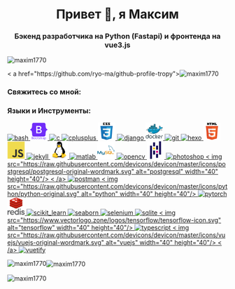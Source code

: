 <h1 align="center">Привет 👋, я Максим</h1>
<h3 align="center">Бэкенд разработчика на Python (Fastapi) и фронтенда на vue3.js</h3>

<p align="left "> <img src="https://komarev.com/ghpvc/?username=maxim1770&label=Profile%20views&color=0e75b6&style=flat" alt="maxim1770" /> </p>

<p align="left"> < a href="https://github.com/ryo-ma/github-profile-tropy"><img src="https://github-profile-tropic.vercel.app/?username=maxim1770" alt=" maxim1770" /></a> </p>

<h3 align="left">Свяжитесь со мной:</h3>
<p align="left">
</p>

<h3 align="left">Языки и Инструменты:</h3>
<p align="left"> <a href="https://www.gnu.org/software/bash/" target="_blank" rel="noreferrer"> <img src="https://www. Vectorlogo.zone/logos/gnu_bash/gnu_bash-icon.svg" alt="bash" width="40" height="40"/> </a> <a href="https://getbootstrap.com" target= "_blank" rel="noreferrer"> <img src="https://raw.githubusercontent.com/devicons/devicon/master/icons/bootstrap/bootstrap-plain-wordmark.svg" alt="bootstrap" width=" 40" height="40"/> </a> <a href="https://www.cprogramming.com/" target="_blank" rel="noreferrer"> <img src="https://raw .githubusercontent.com/devicons/devicon/master/icons/c/c-original.svg" alt="c" width="40" height="40"/> </a> <a href="https:/ /www.w3schools.com/cpp/" target="_blank" rel="noreferrer"> <img src="https://raw.githubusercontent.com/devicons/devicon/master/icons/cplusplus/cplusplus-original. svg" alt="cplusplus" width="40" height="40"/> </a> <a href="https://www.w3schools.com/css/" target="_blank" rel="noreferrer "> <img src="https://raw.githubusercontent.com/devicons/devicon/master/icons/css3/css3-original-wordmark.svg" alt="css3" width="40" height="40" /> </a> <a href="https://www.djangoproject.com/" target="_blank" rel="noreferrer"> <img src="https://cdn.worldvectorlogo.com/logos/ django.svg" alt="django" width="40" height="40"/> </a> <a href="https://www.docker.com/" target="_blank" rel="noreferrer "> <img src="https://raw.githubusercontent.com/devicons/devicon/master/icons/docker/docker-original-wordmark.svg" alt="docker" width="40" height="40" /> </a> <a href="https://git-scm.com/" target="_blank" rel="noreferrer"> <img src="https://www.vectorlogo.zone/logos/ git-scm/git-scm-icon.svg" alt="git" width="40" height="40"/> </a> <a href="hexo.io/" target="_blank" rel= "noreferrer"> <img src="https://www.vectorlogo.zone/logos/hexoio/hexoio-icon.svg" alt="hexo" width="40" height="40"/> </a> <a href="https://www.w3.org/html/" target="_blank" rel="noreferrer"> <img src="https://raw.githubusercontent.com/devicons/devicon/master/icons/html5/html5-original-wordmark.svg " alt="html5" width="40" height="40"/> </a> <a href="https://developer.mozilla.org/en-US/docs/Web/JavaScript" target=" _blank" rel="noreferrer"> <img src="https://raw.githubusercontent.com/devicons/devicon/master/icons/javascript/javascript-original.svg" alt="javascript" width="40" высота ="40"/> </a> <a href="https://jekyllrb.com/" target="_blank" rel="noreferrer"> <img src="https://www.vectorlogo.zone/ logos/jekyllrb/jekyllrb-icon.svg" alt="jekyll" width="40" height="40"/> </a> <a href="https://www.linux.org/" target=" _blank" rel="noreferrer"> <img src="https://raw.githubusercontent.com/devicons/devicon/master/icons/linux/linux-original.svg" alt="linux" width="40" высота ="40"/> </a> <a href="https://www.mathworks.com/" target="_blank" rel="noreferrer"> <img src="https://upload.wikimedia. org/wikipedia/commons/2/21/Matlab_Logo.png" alt="matlab" width="40" height="40"/> </a> <a href="https://www.mysql.com/ " target="_blank" rel="noreferrer"> <img src="https://raw.githubusercontent.com/devicons/devicon/master/icons/mysql/mysql-original-wordmark.svg" alt="mysql" width="40" height="40"/> </a> <a href="https://opencv.org/" target="_blank" rel="noreferrer"> <img src="https:// www.vectorlogo.zone/logos/opencv/opencv-icon.svg" alt="opencv" width="40" height="40"/> </a> <a href="https://pandas.pydata. org/" target="_blank" rel="noreferrer"> <img src="https://raw.githubusercontent.com/devicons/devicon/2ae2a900d2f041da66e950e4d48052658d850630/icons/pandas/pandas-original.svg" alt="pandas" width="40" height="40"/> </a> <a href="https://www.photoshop.com/en" target="_blank" rel="noreferrer"> <img src="https ://raw.githubusercontent.com/devicons/devicon/master/icons/photoshop/photoshop-line.svg" alt="photoshop" width="40" height="40"/> </a> <a href="https://www.postgresql.org" target="_blank" rel="noreferrer"> < img src="https://raw.githubusercontent.com/devicons/devicon/master/icons/postgresql/postgresql-original-wordmark.svg" alt="postgresql" width="40" height="40"/> < /a> <a href="https://postman.com" target="_blank" rel="noreferrer"> <img src="https://www.vectorlogo.zone/logos/getpostman/getpostman-icon. svg" alt="postman" width="40" height="40"/> </a> <a href="https://www.python.org" target="_blank" rel="noreferrer"> < img src="https://raw.githubusercontent.com/devicons/devicon/master/icons/python/python-original.svg" alt="python" width="40" height="40"/> </a > <a href="https://pytorch.org/" target="_blank" rel="noreferrer"> <img src="https://www.vectorlogo.zone/logos/pytorch/pytorch-icon.svg " alt="pytorch" width="40" height="40"/> </a> <a href="https://redis.io" target="_blank" rel="noreferrer"> <img src= "https://raw.githubusercontent.com/devicons/devicon/master/icons/redis/redis-original-wordmark.svg" alt="redis" width="40" height="40"/> </a> <a href="https://scikit-learn.org/" target="_blank" rel="noreferrer"> <img src="https://upload.wikimedia.org/wikipedia/commons/0/05/ Scikit_learn_logo_small.svg" alt="scikit_learn" width="40" height="40"/> </a> <a href="https://seaborn.pydata.org/" target="_blank" rel="noreferrer "> <img src="https://seaborn.pydata.org/_images/logo-mark-lightbg.svg" alt="seaborn" width="40" height="40"/> </a> <a href="https://www.selenium.dev" target="_blank" rel="noreferrer"> <img src="https://raw.githubusercontent.com/detain/svg-logos/780f25886640cef088af994181646db2f6b1a3f8/svg/selenium -logo.svg" alt="selenium" width="40" height="40"/> </a> <a href="https://www.sqlite.org/" target="_blank" rel=" noreferrer"> <img src="https://www.vectorlogo.zone/logos/sqlite/sqlite-icon.svg" alt="sqlite" width="40" height="40"/> </a> <a href="https://www.tensorflow.org" target="_blank" rel="noreferrer"> < img src="https://www.vectorlogo.zone/logos/tensorflow/tensorflow-icon.svg" alt="tensorflow" width="40" height="40"/> </a> <a href=" https://www.typescriptlang.org/" target="_blank" rel="noreferrer"> <img src="https://raw.githubusercontent.com/devicons/devicon/master/icons/typescript/typescript-original .svg" alt="typescript" width="40" height="40"/> </a> <a href="https://vuejs.org/" target="_blank" rel="noreferrer"> < img src="https://raw.githubusercontent.com/devicons/devicon/master/icons/vuejs/vuejs-original-wordmark.svg" alt="vuejs" width="40" height="40"/> < /a> <a href="https://vuetifyjs.com/en/" target="_blank" rel="noreferrer"> <img src="https://bestofjs.org/logos/vuetify.svg" alt ="vuetify" width="40" height="40"/> </a> </p>

<p><img align="left" src="https://github-readme-stats.vercel.app/api/top-langs?username=maxim1770&show_icons=true&locale=en&layout=compact" alt="maxim1770" /> </p>

<p> <img align="center" src="https://github-readme-stats.vercel.app/api?username=maxim1770&show_icons=true&locale=en" alt="maxim1770" /> </p>

<p><img align="center" src="https://github-readme-streak-stats.herokuapp.com/?user=maxim1770&" alt="maxim1770" /></p>
